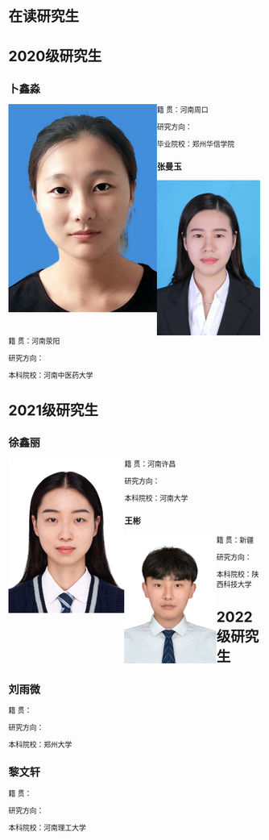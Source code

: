 # 在读研究生

# 2020级研究生

## 卜鑫淼

<img src="../image/buxinmiao.png" style="zoom:100%;float:left" />

籍		贯：河南周口

研究方向：

毕业院校：郑州华信学院


### 张曼玉

<img src="../image/zhangmanyu.png" style="zoom:30%;float:left" />


籍		贯：河南荥阳

研究方向：

本科院校：河南中医药大学


# 2021级研究生


## 徐鑫丽

<img src="../image/xuxinli.png" style="zoom:30%;float:left" />



籍		贯：河南许昌

研究方向：

本科院校：河南大学



### 王彬

<img src="../image/wangbin.jpg" style="zoom:25%;float:left" />



籍		贯：新疆

研究方向：

本科院校：陕西科技大学

# 2022级研究生

## 刘雨微




籍		贯：

研究方向：

本科院校：郑州大学



## 黎文轩





籍		贯：

研究方向：

本科院校：河南理工大学
